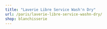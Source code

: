 ```yaml
---
title: "Laverie Libre Service Wash'n Dry"
url: /paris/laverie-libre-service-washn-dry/
shop: blanchisserie
---
```

